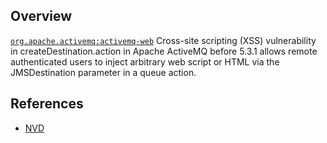 ## Overview
[`org.apache.activemq:activemq-web`](http://search.maven.org/#search%7Cga%7C1%7Ca%3A%22activemq-web%22)
Cross-site scripting (XSS) vulnerability in createDestination.action in Apache ActiveMQ before 5.3.1 allows remote authenticated users to inject arbitrary web script or HTML via the JMSDestination parameter in a queue action.

## References
- [NVD](https://web.nvd.nist.gov/view/vuln/detail?vulnId=CVE-2010-0684)